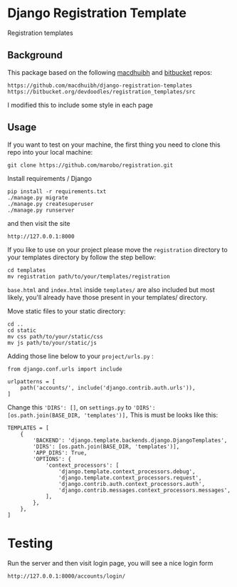 # Django Registration Template

Registration templates

## Background

This package based on the following [macdhuibh](https://github.com/macdhuibh/django-registration-templates) and [bitbucket](https://bitbucket.org/devdoodles/registration_templates/src) repos:

```
https://github.com/macdhuibh/django-registration-templates
https://bitbucket.org/devdoodles/registration_templates/src
```

I modified this to include some style in each page


## Usage

If you want to test on your machine, the first thing you need to clone this repo into your local machine:

```
git clone https://github.com/marobo/registration.git
```

Install requirements / Django

```
pip install -r requirements.txt
./manage.py migrate
./manage.py createsuperuser
./manage.py runserver
```

and then visit the site

```
http://127.0.0.1:8000
```

If you like to use on your project please move the `registration` directory to your templates directory by follow the step bellow:

```
cd templates
mv registration path/to/your/templates/registration
```

`base.html` and `index.html` inside `templates/` are also included but most likely, you'll already have those present in your templates/ directory.

Move static files to your static directory:

```
cd ..
cd static
mv css path/to/your/static/css
mv js path/to/your/static/js
```

Adding those line below to your `project/urls.py` :

```
from django.conf.urls import include

urlpatterns = [
    path('accounts/', include('django.contrib.auth.urls')),
]
```

Change this  `'DIRS': []`, on `settings.py` to `'DIRS': [os.path.join(BASE_DIR, 'templates')],`
This is must be looks like this:
```
TEMPLATES = [
    {
        'BACKEND': 'django.template.backends.django.DjangoTemplates',
        'DIRS': [os.path.join(BASE_DIR, 'templates')],
        'APP_DIRS': True,
        'OPTIONS': {
            'context_processors': [
                'django.template.context_processors.debug',
                'django.template.context_processors.request',
                'django.contrib.auth.context_processors.auth',
                'django.contrib.messages.context_processors.messages',
            ],
        },
    },
]
```

# Testing

Run the server and then visit login page, you will see a nice login form

```
http://127.0.0.1:8000/accounts/login/
```
